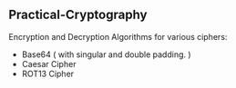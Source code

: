 ## Practical-Cryptography
Encryption and Decryption Algorithms for various ciphers:

* Base64 ( with singular and double padding. )
* Caesar Cipher
* ROT13 Cipher
